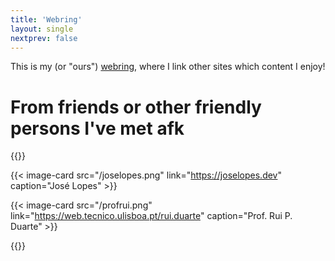 ```yaml
---
title: 'Webring'
layout: single
nextprev: false
---
```


This is my (or "ours") [webring](https://en.wikipedia.org/wiki/Webring), where I link other sites which content I enjoy!

# From friends or other friendly persons I've met afk

{{<grid>}}

{{< image-card src="/joselopes.png" link="https://joselopes.dev" caption="José Lopes" >}}

{{< image-card src="/profrui.png" link="https://web.tecnico.ulisboa.pt/rui.duarte" caption="Prof. Rui P. Duarte" >}}

{{</grid>}}
